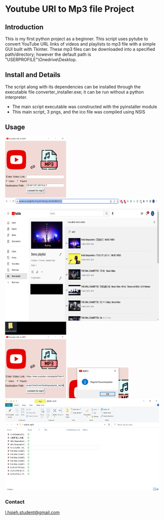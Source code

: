 # Youtube URl to Mp3 file Project



## Introduction 
This is my first python project as a beginner. This script uses pytube to convert YouTube URL links of videos and playlists to mp3 file with a simple GUI built with Tkinter. These mp3 files can be downloaded into a specified path/directory; however the default path is "USERPROFILE"\Onedrive\Desktop.

## Install and Details 
The script along with its dependencies can be installed through the executable file converter_installer.exe; it can be run without a python interpreter. 
* The main script executable was constructed with the pyinstaller module
* This main script, 3 pngs, and the ico file was compiled using NSIS 

## Usage
<img src="readme_pngs/GUI_screenshot.PNG" width=200 height=200>
<img src="readme_pngs/playlist_img.png" width=800 height=400>
<img src="readme_pngs/convert_img.PNG" width=200 height=250>
<img src="readme_pngs/plist_downloaded.PNG" width=200 height=100>
<img src="readme_pngs/downloaded_file.png" width=600 height=300>

### Contact
l.hsieh.student@gmail.com 
